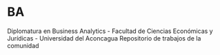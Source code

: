 # BA
Diplomatura en Business Analytics - Facultad de Ciencias Económicas y Jurídicas - Universidad del Aconcagua
Repositorio de trabajos de la comunidad
